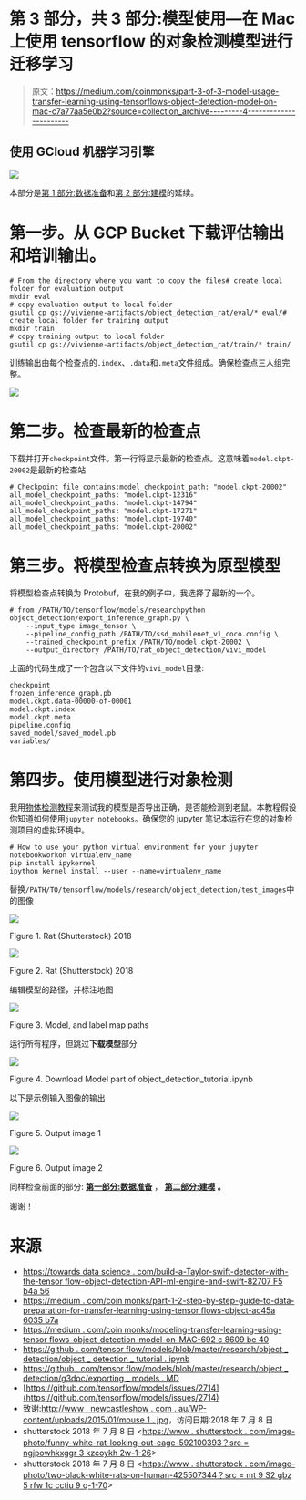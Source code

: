 # 第 3 部分，共 3 部分:模型使用—在 Mac 上使用 tensorflow 的对象检测模型进行迁移学习

> 原文：<https://medium.com/coinmonks/part-3-of-3-model-usage-transfer-learning-using-tensorflows-object-detection-model-on-mac-c7a77aa5e0b2?source=collection_archive---------4----------------------->

## 使用 GCloud 机器学习引擎

![](img/dd2ee62f68a1e950356e6ed5ff38ff9d.png)

本部分是[第 1 部分:数据准备](/coinmonks/part-1-2-step-by-step-guide-to-data-preparation-for-transfer-learning-using-tensorflows-object-ac45a6035b7a)和[第 2 部分:建模](/coinmonks/modelling-transfer-learning-using-tensorflows-object-detection-model-on-mac-692c8609be40)的延续。

# 第一步。从 GCP Bucket 下载评估输出和培训输出。

```
# From the directory where you want to copy the files# create local folder for evaluation output
mkdir eval
# copy evaluation output to local folder
gsutil cp gs://vivienne-artifacts/object_detection_rat/eval/* eval/# create local folder for training output
mkdir train
# copy training output to local folder
gsutil cp gs://vivienne-artifacts/object_detection_rat/train/* train/
```

训练输出由每个检查点的`.index`、`.data`和`.meta`文件组成。确保检查点三人组完整。

![](img/862c324aa8d5478803d7df268ea53e3d.png)

# 第二步。检查最新的检查点

下载并打开`checkpoint`文件。第一行将显示最新的检查点。这意味着`model.ckpt-20002`是最新的检查站

```
# Checkpoint file contains:model_checkpoint_path: "model.ckpt-20002"
all_model_checkpoint_paths: "model.ckpt-12316"
all_model_checkpoint_paths: "model.ckpt-14794"
all_model_checkpoint_paths: "model.ckpt-17271"
all_model_checkpoint_paths: "model.ckpt-19740"
all_model_checkpoint_paths: "model.ckpt-20002"
```

# 第三步。将模型检查点转换为原型模型

将模型检查点转换为 Protobuf，在我的例子中，我选择了最新的一个。

```
# from /PATH/TO/tensorflow/models/researchpython object_detection/export_inference_graph.py \
    --input_type image_tensor \
    --pipeline_config_path /PATH/TO/ssd_mobilenet_v1_coco.config \
    --trained_checkpoint_prefix /PATH/TO/model.ckpt-20002 \
    --output_directory /PATH/TO/rat_object_detection/vivi_model
```

上面的代码生成了一个包含以下文件的`vivi_model`目录:

```
checkpoint
frozen_inference_graph.pb
model.ckpt.data-00000-of-00001
model.ckpt.index
model.ckpt.meta
pipeline.config
saved_model/saved_model.pb
variables/
```

# 第四步。使用模型进行对象检测

我用[物体检测教程](https://github.com/tensorflow/models/blob/master/research/object_detection/object_detection_tutorial.ipynb)来测试我的模型是否导出正确，是否能检测到老鼠。本教程假设你知道如何使用`jupyter notebooks`。确保您的 jupyter 笔记本运行在您的对象检测项目的虚拟环境中。

```
# How to use your python virtual environment for your jupyter notebookworkon virtualenv_name
pip install ipykernel
ipython kernel install --user --name=virtualenv_name
```

替换`/PATH/TO/tensorflow/models/research/object_detection/test_images`中的图像

![](img/18ccf06c2410ee90271a7d156dd89ee1.png)

Figure 1\. Rat (Shutterstock) 2018

![](img/d4803b08c4276aa5caea153c2cbc40c0.png)

Figure 2\. Rat (Shutterstock) 2018

编辑模型的路径，并标注地图

![](img/0cb8cd82891f4aad2fcde389dedf8cfe.png)

Figure 3\. Model, and label map paths

运行所有程序，但跳过**下载模型**部分

![](img/3d08513138fcf87d522c07c9f5d9e5e0.png)

Figure 4\. Download Model part of object_detection_tutorial.ipynb

以下是示例输入图像的输出

![](img/4c7ffe808aa03810068355ac4ea29cb0.png)

Figure 5\. Output image 1

![](img/537eff5344af174f6a9555d03fb479b2.png)

Figure 6\. Output image 2

同样检查前面的部分: [**第一部分:数据准备**](/coinmonks/part-1-2-step-by-step-guide-to-data-preparation-for-transfer-learning-using-tensorflows-object-ac45a6035b7a) ， [**第二部分:建模**](/coinmonks/modelling-transfer-learning-using-tensorflows-object-detection-model-on-mac-692c8609be40) **。**

谢谢！

# 来源

*   [https://towards data science . com/build-a-Taylor-swift-detector-with-the-tensor flow-object-detection-API-ml-engine-and-swift-82707 F5 b4a 56](https://towardsdatascience.com/build-a-taylor-swift-detector-with-the-tensorflow-object-detection-api-ml-engine-and-swift-82707f5b4a56)
*   [https://medium . com/coin monks/part-1-2-step-by-step-guide-to-data-preparation-for-transfer-learning-using-tensor flows-object-ac45a 6035 b7a](/coinmonks/part-1-2-step-by-step-guide-to-data-preparation-for-transfer-learning-using-tensorflows-object-ac45a6035b7a)
*   [https://medium . com/coin monks/modeling-transfer-learning-using-tensor flows-object-detection-model-on-MAC-692 c 8609 be 40](/coinmonks/modelling-transfer-learning-using-tensorflows-object-detection-model-on-mac-692c8609be40)
*   [https://github . com/tensor flow/models/blob/master/research/object _ detection/object _ detection _ tutorial . ipynb](https://github.com/tensorflow/models/blob/master/research/object_detection/object_detection_tutorial.ipynb)
*   [https://github . com/tensor flow/models/blob/master/research/object _ detection/g3doc/exporting _ models . MD](https://github.com/tensorflow/models/blob/master/research/object_detection/g3doc/exporting_models.md)
*   [https://github.com/tensorflow/models/issues/2714](https://github.com/tensorflow/models/issues/2714)
*   致谢:[http://www . newcastleshow . com . au/WP-content/uploads/2015/01/mouse 1 . jpg](http://www.newcastleshow.com.au/wp-content/uploads/2015/01/mouse1.jpg)，访问日期:2018 年 7 月 8 日
*   shutterstock 2018 年 7 月 8 日
    <[https://www . shutterstock . com/image-photo/funny-white-rat-looking-out-cage-592100393？src = ngjpowhkxggr 3 kzcoykh 2w-1-26](https://www.shutterstock.com/image-photo/funny-white-rat-looking-out-cage-592100393?src=NgjpowHkxggr3KzCoYKH2w-1-26)>
*   shutterstock 2018 年 7 月 8 日
    <[https://www . shutterstock . com/image-photo/two-black-white-rats-on-human-425507344？src = mt 9 S2 gbz 5 rfw 1c cctiu 9 q-1-70](https://www.shutterstock.com/image-photo/two-black-white-rats-on-human-425507344?src=MT9S2CGbz5rFw1cCcTiu9Q-1-70)>